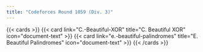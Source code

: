 ```yaml
---
title: "Codeforces Round 1059 (Div. 3)"
---
```


{{< cards >}}
  {{< card link="C.-Beautiful-XOR" title="C. Beautiful XOR" icon="document-text" >}}
  {{< card link="e.-beautiful-palindromes" title="E. Beautiful Palindromes" icon="document-text" >}}
{{< /cards >}}
